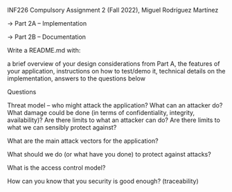 INF226 Compulsory Assignment 2 (Fall 2022),     Miguel Rodríguez Martínez

 -> Part 2A – Implementation







 -> Part 2B – Documentation

Write a README.md with:

a brief overview of your design considerations from Part A,
the features of your application,
instructions on how to test/demo it,
technical details on the implementation,
answers to the questions below




Questions


Threat model – who might attack the application? What can an attacker do? What damage could be done (in terms of confidentiality, integrity, availability)? Are there limits to what an attacker can do? Are there limits to what we can sensibly protect against?

What are the main attack vectors for the application?

What should we do (or what have you done) to protect against attacks?

What is the access control model?

How can you know that you security is good enough? (traceability)

